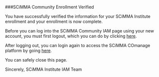 ###SCiMMA Community Enrollment Verified

You have successfully verified the information for your SCiMMA Institute enrollment and your enrollment is now complete.

Before you can log into the SCiMMA Community IAM page using your new account, you must first logout, which you can do 
by clicking <a href="https://registry-test.scimma.org/registry/auth/logout" target="_blank">here</a>.

After logging out, you can login again to access the SCiMMA COmanage platform by going 
<a href="https://registry.scimma.org/registry/co_dashboards/dashboard/co:3" target="_blank">here</a>.

You can safely close this page.

Sincerely,
SCiMMA Institute IAM Team
